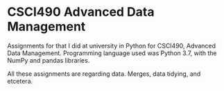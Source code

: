 # CSCI490 Advanced Data Management
Assignments for that I did at university in Python for CSCI490, Advanced Data Management.
Programming language used was Python 3.7, with the NumPy and pandas libraries.

All these assignments are regarding data. Merges, data tidying, and etcetera.
